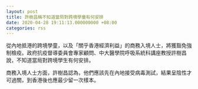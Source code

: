 ```yaml
---
layout: post
title: 許樹昌稱不知道當局對跨境學童有何安排
date: 2020-04-28 19:11:13.000000000 +08:00
categories: rss
---
```


從內地抵港的跨境學童，以及「關乎香港經濟利益」的商務入境人士，將獲豁免強制檢疫。政府抗疫督導委員會專家顧問、中大醫學院呼吸系統科講座教授許樹昌說，不知道當局對跨境學生有何安排。

商務入境人士方面，許樹昌認為，他們應該先在內地接受病毒測試，結果呈陰性才可過關，到香港後也應最少留一次樣本。
